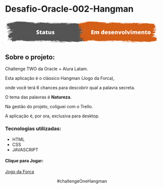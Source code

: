 # Desafio-Oracle-002-Hangman
<p align='center'>
  <img src='https://github.com/Rafalesson/desafio-oracle-002-hangman/blob/main/img/status.png?raw=true'>
</p>

<h2>Sobre o projeto:</h2>
<p>
Challenge TWO da Oracle + Alura Latam.

Esta aplicação é o clássico Hangman (Jogo da Forca),

onde você terá 6 chances para descobrir qual a palavra secreta. 

O tema das palavras é <b>Natureza</b>. 

Na gestão do projeto, coliguei com o Trello.

A aplicação é, por ora, exclusiva para desktop.
</p>

<h3>
  Tecnologias utilizadas:
</h2>
<ul>
  <li>HTML</li>
  <li>CSS</li>
  <li>JAVASCRIPT</li>
</ul>

<h4>Clique para Jogar: </h4>
<a href="https://rafalesson.github.io/desafio-oracle-002-hangman" target="_blank">Jogo da Forca </a>

<p align='center'>#challengeOneHangman</p>
